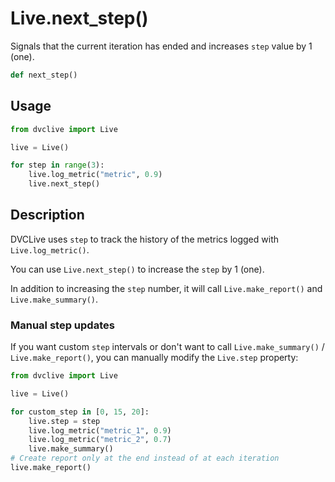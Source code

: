 # Live.next_step()

Signals that the current iteration has ended and increases `step` value by 1
(one).

```py
def next_step()
```

## Usage

```py
from dvclive import Live

live = Live()

for step in range(3):
    live.log_metric("metric", 0.9)
    live.next_step()
```

## Description

DVCLive uses `step` to track the history of the metrics logged with
`Live.log_metric()`.

You can use `Live.next_step()` to increase the `step` by 1 (one).

In addition to increasing the `step` number, it will call `Live.make_report()`
and `Live.make_summary()`.

### Manual step updates

If you want custom `step` intervals or don't want to call 
`Live.make_summary()` / `Live.make_report()`, you can
manually modify the `Live.step` property:

```py
from dvclive import Live

live = Live()

for custom_step in [0, 15, 20]:
    live.step = step
    live.log_metric("metric_1", 0.9)
    live.log_metric("metric_2", 0.7)
    live.make_summary()
# Create report only at the end instead of at each iteration
live.make_report()
```
